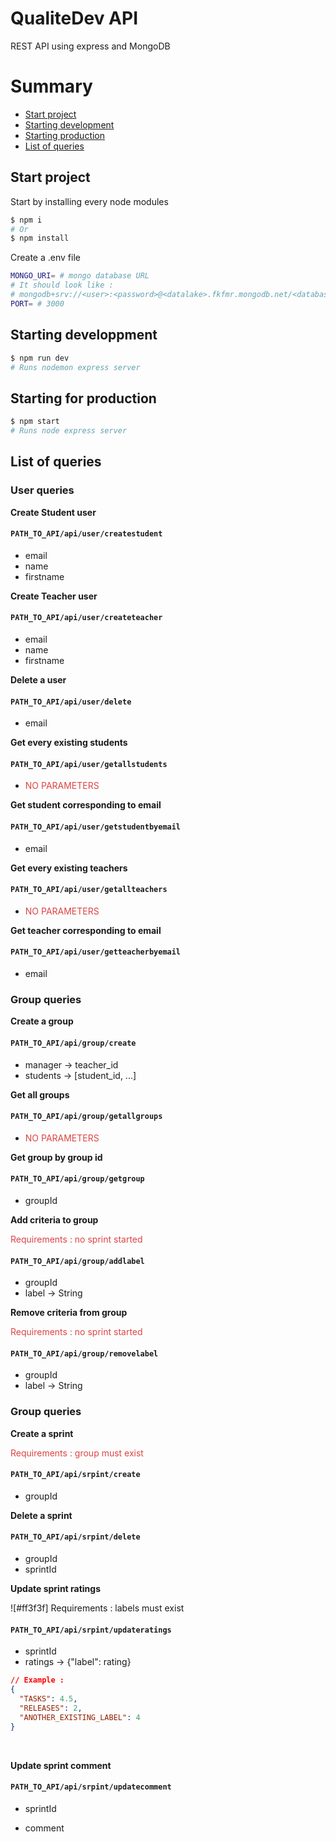 # QualiteDev API

REST API using express and MongoDB

# Summary

- [Start project](#init)
- [Starting development](#dev)
- [Starting production](#prod)
- [List of queries](#queries)

## Start project <a id="init"/>

Start by installing every node modules

```sh
$ npm i
# Or
$ npm install
```

Create a .env file

```sh
MONGO_URI= # mongo database URL
# It should look like :
# mongodb+srv://<user>:<password>@<datalake>.fkfmr.mongodb.net/<database>?retryWrites=true&w=majority
PORT= # 3000
```

## Starting developpment <a id="dev"/>

```sh
$ npm run dev
# Runs nodemon express server
```

## Starting for production <a id="prod"/>

```sh
$ npm start
# Runs node express server
```

## List of queries <a id="queries"/>

### User queries

<strong>Create Student user</strong>

#### `PATH_TO_API/api/user/createstudent`

- email
- name
- firstname
  <br/>

<strong>Create Teacher user</strong>

#### `PATH_TO_API/api/user/createteacher`

- email
- name
- firstname
  <br/>

<strong>Delete a user</strong>

#### `PATH_TO_API/api/user/delete`

- email
  <br/>

<strong>Get every existing students</strong>

#### `PATH_TO_API/api/user/getallstudents`

- <font color="#d44">NO PARAMETERS</font>
  <br/>

<strong>Get student corresponding to email</strong>

#### `PATH_TO_API/api/user/getstudentbyemail`

- email
  <br/>

<strong>Get every existing teachers</strong>

#### `PATH_TO_API/api/user/getallteachers`

- <font color="#d44">NO PARAMETERS</font>
  <br/>

<strong>Get teacher corresponding to email</strong>

#### `PATH_TO_API/api/user/getteacherbyemail`

- email
  <br/>

### Group queries

<strong>Create a group</strong>

#### `PATH_TO_API/api/group/create`

- manager -> teacher_id
- students -> [student_id, ...]
  <br/>

<strong>Get all groups</strong>

#### `PATH_TO_API/api/group/getallgroups`

- <font color="#d44">NO PARAMETERS</font>
  <br/>

<strong>Get group by group id</strong>

#### `PATH_TO_API/api/group/getgroup`

- groupId
  <br/>

<strong>Add criteria to group</strong>

<font color="#d44">Requirements : no sprint started</font>

#### `PATH_TO_API/api/group/addlabel`

- groupId
- label -> String
  <br/>

<strong>Remove criteria from group</strong>

<font color="#d44">Requirements : no sprint started</font>

#### `PATH_TO_API/api/group/removelabel`

- groupId
- label -> String
  <br/>

### Group queries

<strong>Create a sprint</strong>

<font color="#d44">Requirements : group must exist</font>

#### `PATH_TO_API/api/srpint/create`

- groupId
  <br/>

<strong>Delete a sprint</strong>

#### `PATH_TO_API/api/srpint/delete`

- groupId
- sprintId
  <br/>

<strong>Update sprint ratings</strong>

![#ff3f3f] Requirements : labels must exist

#### `PATH_TO_API/api/srpint/updateratings`

- sprintId
- ratings -> {"label": rating}

```json
// Example :
{
  "TASKS": 4.5,
  "RELEASES": 2,
  "ANOTHER_EXISTING_LABEL": 4
}
```

  <br/>

<strong>Update sprint comment</strong>


#### `PATH_TO_API/api/srpint/updatecomment`

- sprintId
- comment

  <br/>
